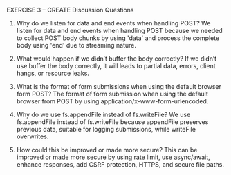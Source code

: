 EXERCISE 3 – CREATE
 Discussion Questions
1. Why do we listen for data and end events when handling POST?
We listen for data and end events when handling POST because we needed to
collect POST body chunks by using 'data' and process the complete body using
'end' due to streaming nature.

2. What would happen if we didn’t buffer the body correctly?
If we didn’t use buffer the body correctly, it will leads to partial data, errors, client
hangs, or resource leaks.

3. What is the format of form submissions when using the default browser form POST?
The format of form submission when using the default browser from POST by
using application/x-www-form-urlencoded.

4. Why do we use fs.appendFile instead of fs.writeFile?
We use fs.appendFile instead of fs.writeFile because appendFile preserves previous data, suitable for logging submissions, while writeFile overwrites.

5. How could this be improved or made more secure?
This can be improved or made more secure by using rate limit, use async/await,
enhance responses, add CSRF protection, HTTPS, and secure file paths.
